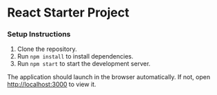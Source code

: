 # React Starter Project

### Setup Instructions

1. Clone the repository.
2. Run `npm install` to install dependencies.
3. Run `npm start` to start the development server.

The application should launch in the browser automatically. If not, open [http://localhost:3000](http://localhost:3000) to view it.